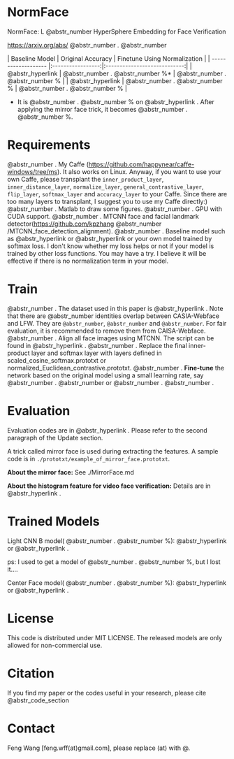 # NormFace

NormFace: L @abstr_number HyperSphere Embedding for Face Verification

https://arxiv.org/abs/ @abstr_number . @abstr_number 

| Baseline Model | Original Accuracy | Finetune Using Normalization | | ------------------- |:-----------------:|:----------------------------:| | @abstr_hyperlink | @abstr_number . @abstr_number %* | @abstr_number . @abstr_number % | | @abstr_hyperlink | @abstr_number . @abstr_number % | @abstr_number . @abstr_number % |

* It is @abstr_number . @abstr_number % on @abstr_hyperlink . After applying the mirror face trick, it becomes @abstr_number . @abstr_number %.

# Requirements

@abstr_number . My Caffe (https://github.com/happynear/caffe-windows/tree/ms). It also works on Linux. Anyway, if you want to use your own Caffe, please transplant the `inner_product_layer`, `inner_distance_layer`, `normalize_layer`, `general_contrastive_layer`, `flip_layer`, `softmax_layer` and `accuracy_layer` to your Caffe. Since there are too many layers to transplant, I suggest you to use my Caffe directly:) @abstr_number . Matlab to draw some figures. @abstr_number . GPU with CUDA support. @abstr_number . MTCNN face and facial landmark detector(https://github.com/kpzhang @abstr_number /MTCNN_face_detection_alignment). @abstr_number . Baseline model such as @abstr_hyperlink or @abstr_hyperlink or your own model trained by softmax loss. I don't know whether my loss helps or not if your model is trained by other loss functions. You may have a try. I believe it will be effective if there is no normalization term in your model.

# Train

@abstr_number . The dataset used in this paper is @abstr_hyperlink . Note that there are @abstr_number identities overlap between CASIA-Webface and LFW. They are `@abstr_number`, `@abstr_number` and `@abstr_number`. For fair evaluation, it is recommended to remove them from CAISA-Webface. @abstr_number . Align all face images using MTCNN. The script can be found in @abstr_hyperlink . @abstr_number . Replace the final inner-product layer and softmax layer with layers defined in scaled_cosine_softmax.prototxt or normalized_Euclidean_contrastive.prototxt. @abstr_number . **Fine-tune** the network based on the original model using a small learning rate, say @abstr_number . @abstr_number or @abstr_number . @abstr_number .

# Evaluation

Evaluation codes are in @abstr_hyperlink . Please refer to the second paragraph of the Update section. 

A trick called mirror face is used during extracting the features. A sample code is in `./prototxt/example_of_mirror_face.prototxt`.

**About the mirror face:** See ./MirrorFace.md

**About the histogram feature for video face verification:** Details are in @abstr_hyperlink .

# Trained Models

Light CNN B model( @abstr_number . @abstr_number %): @abstr_hyperlink or @abstr_hyperlink .

ps: I used to get a model of @abstr_number . @abstr_number %, but I lost it....

Center Face model( @abstr_number . @abstr_number %): @abstr_hyperlink or @abstr_hyperlink .

# License

This code is distributed under MIT LICENSE. The released models are only allowed for non-commercial use.

# Citation

If you find my paper or the codes useful in your research, please cite @abstr_code_section 

# Contact

Feng Wang [feng.wff(at)gmail.com], please replace (at) with @.
